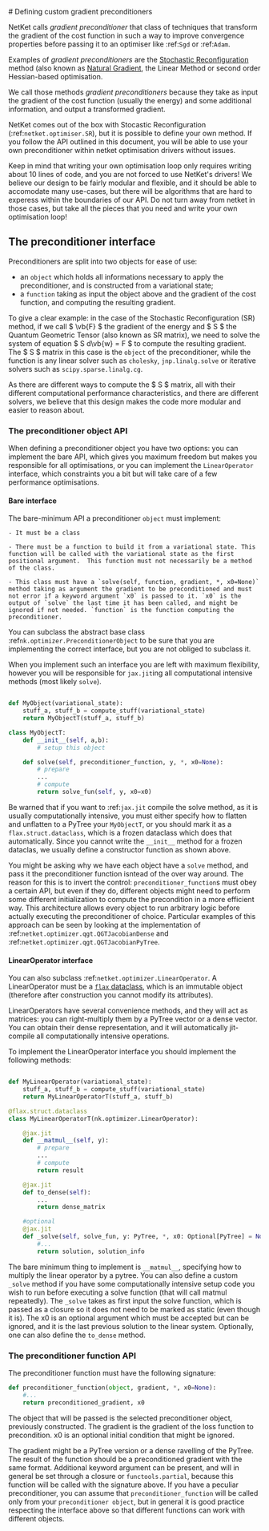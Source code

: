 
# Defining custom gradient preconditioners

NetKet calls _gradient preconditioner_ that class of techniques that transform the
gradient of the cost function in such a way to improve convergence properties before
passing it to an optimiser like :ref:`Sgd` or :ref:`Adam`.

Examples of _gradient preconditioners_ are the [Stochastic Reconfiguration](https://www.attaccalite.com/PhDThesis/html/node15.html) method  (also known as [Natural Gradient](https://wiseodd.github.io/techblog/2018/03/14/natural-gradient/), the Linear Method or second order Hessian-based optimisation.

We call those methods _gradient preconditioners_ because they take as input the gradient of the cost function (usually the energy) and some additional information, and output a transformed gradient.

NetKet comes out of the box with Stocastic Reconfiguration (:ref:`netket.optimiser.SR`), but it is possible to define your own method. 
If you follow the API outlined in this document, you will be able to use your own preconditioner within netket optimisation drivers without issues.

Keep in mind that writing your own optimisation loop only requires writing about 10  lines of code, and you are not forced to use NetKet's drivers!
We believe our design to be fairly modular and flexible, and it should be able to accomodate many use-cases, but there will be algorithms that are hard to experess within the boundaries of our API. 
Do not turn away from netket in those cases, but take all the pieces that you need and write your own optimisation loop!

## The preconditioner interface

Preconditioners are split into two objects for ease of use: 
 - an `object` which holds all informations necessary to apply the preconditioner, and is constructed from a variational state; 
 - a `function` taking as input the object above and the gradient of the cost function, and computing the resulting gradient.

To give a clear example: in the case of the Stochastic Reconfiguration (SR) method, if we call $ \vb{F} $ the gradient of the energy and $ S $ the Quantum Geometric Tensor (also known as SR matrix), we need to solve the system of equation $ S d\vb{w} = F $ to compute the resulting gradient.
The $ S $ matrix in this case is the `object` of the preconditioner, while the function is any linear solver such as `cholesky`, `jnp.linalg.solve` or iterative solvers such as `scipy.sparse.linalg.cg`.

As there are different ways to compute the $ S $ matrix, all with their different computational performance characteristics, and there are different solvers, we believe that this design makes the code more modular and easier to reason about.


### The preconditioner object API

When defining a preconditioner object you have two options: you can implement the bare API, which gives you maximum freedom but makes you responsible for all optimisations, or you can implement the `LinearOperator` interface, which constraints you a bit but will take care of a few performance optimisations.

#### Bare interface

The bare-minimum API a preconditioner `object` must implement:
 
	- It must be a class

	- There must be a function to build it from a variational state. This function will be called with the variational state as the first positional argument.  This function must not necessarily be a method of the class. 

	- This class must have a `solve(self, function, gradient, *, x0=None)` method taking as argument the gradient to be preconditioned and must not error if a keyword argument `x0` is passed to it. `x0` is the output of `solve` the last time it has been called, and might be ignored if not needed. `function` is the function computing the preconditioner.

You can subclass the abstract base class :ref`nk.optimizer.PreconditionerObject` to be sure that you are
implementing the correct interface, but you are not obliged to subclass it.

When you implement such an interface you are left with maximum flexibility, however you will be responsible for `jax.jit`ing all computational intensive methods (most likely `solve`).

```python

def MyObject(variational_state):
	stuff_a, stuff_b = compute_stuff(variational_state)
	return MyObjectT(stuff_a, stuff_b)

class MyObjectT:
	def __init__(self, a,b):
		# setup this object

	def solve(self, preconditioner_function, y, *, x0=None):
		# prepare
		...
		# compute
		return solve_fun(self, y, x0=x0)
```

Be warned that if you want to :ref:`jax.jit` compile the solve method, as it is usually computationally intensive, you must either specify how to flatten and unflatten to a PyTree your `MyObjectT`, or you should mark it as a `flax.struct.dataclass`, which is a frozen dataclass which does that automatically.
Since you cannot write the `__init__` method for a frozen dataclas, we usually define a constructor function as shown above. 

You might be asking why we have each object have a `solve` method, and pass it the preconditioner function isntead of the over way around. The reason for this is to invert the control: `preconditioner_function`s must obey a certain API, but even if they do, different objects might need to perform some different initialization to compute the precondition in a more efficient way. 
This architecture allows every object to run arbitrary logic before actually executing the preconditioner of choice.
Particular examples of this approach can be seen by looking at the implementation of :ref:`netket.optimizer.qgt.QGTJacobianDense` and :ref:`netket.optimizer.qgt.QGTJacobianPyTree`. 

#### LinearOperator interface

You can also subclass :ref:`netket.optimizer.LinearOperator`. 
A LinearOperator must be a [`flax` dataclass](https://flax.readthedocs.io/en/latest/flax.struct.html), which is an immutable
object (therefore after construction you cannot modify its attributes).

LinearOperators have several convenience methods, and they will act as matrices: you can right-multiply them by a PyTree 
vector or a dense vector. You can obtain their dense representation, and it will automatically jit-compile all computationally
intensive operations.

To implement the LinearOperator interface you should implement the following methods:

```python

def MyLinearOperator(variational_state):
	stuff_a, stuff_b = compute_stuff(variational_state)
	return MyLinearOperatorT(stuff_a, stuff_b)

@flax.struct.dataclass
class MyLinearOperatorT(nk.optimizer.LinearOperator):

	@jax.jit
	def __matmul__(self, y):
		# prepare
		...
		# compute
		return result 

	@jax.jit
	def to_dense(self):
		...
		return dense_matrix

	#optional
    @jax.jit
    def _solve(self, solve_fun, y: PyTree, *, x0: Optional[PyTree] = None) -> PyTree:
    	#...
    	return solution, solution_info
```

The bare minimum thing to implement is `__matmul__`, specifying how to multiply the linear operator by a pytree.
You can also define a custom `_solve` method if you have some computationally intensive setup code you wish to 
run before executing a solve function (that will call matmul repeatedly).
The `_solve` takes as first input the solve function, which is passed as a closure so it does not need to be marked
as static (even though it is).  The x0 is an optional argument which must be accepted but can be ignored, and it is the last previous solution to the linear system.
Optionally, one can also define the `to_dense` method.


### The preconditioner function API

The preconditioner function must have the following signature:

```python
def preconditioner_function(object, gradient, *, x0=None):
	#...
	return preconditioned_gradient, x0
```

The object that will be passed is the selected preconditioner object, previously constructed. 
The gradient is the gradient of the loss function to precondition.
x0 is an optional initial condition that might be ignored.

The gradient might be a PyTree version or a dense ravelling of the PyTree. The result of the function should be a preconditioned gradient with the same format.
Additional keyword argument can be present, and will in general be set through a closure or `functools.partial`, because this function will be called with the signature above.
If you have a peculiar preconditioner, you can assume that `preconditioner_function` will be called only from your `preconditioner object`, but in general it is good practice respecting the interface above so that different functions can work with different objects.




